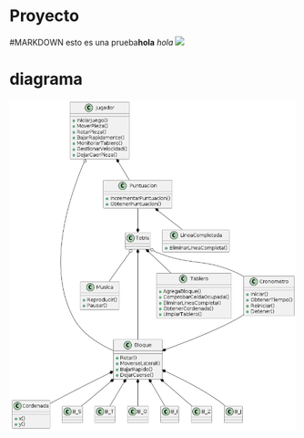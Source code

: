 # Proyecto 
#MARKDOWN
esto es una prueba**hola**
*hola*
![](diagrama)
# diagrama
![](/out/docs/diagrama/diagrama.png)
